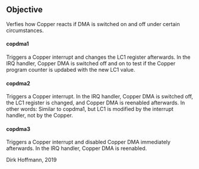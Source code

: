  ## Objective

Verfies how Copper reacts if DMA is switched on and off under certain circumstances.

#### copdma1

Triggers a Copper interrupt and changes the LC1 register afterwards. In the IRQ handler, Copper DMA is switched off and on to test if the Copper program counter is updabed with the new LC1 value. 

#### copdma2

Triggers a Copper interrupt.  In the IRQ handler, Copper DMA is switched off, the LC1 register is changed, and Copper DMA is reenabled afterwards. In other words: Similar to copdma1, but LC1 is modified by the interrupt handler, not by the Copper.

#### copdma3

Triggers a Copper interrupt and disabled Copper DMA immediately afterwards. In the IRQ handler, Copper DMA is reenabled. 


Dirk Hoffmann, 2019
